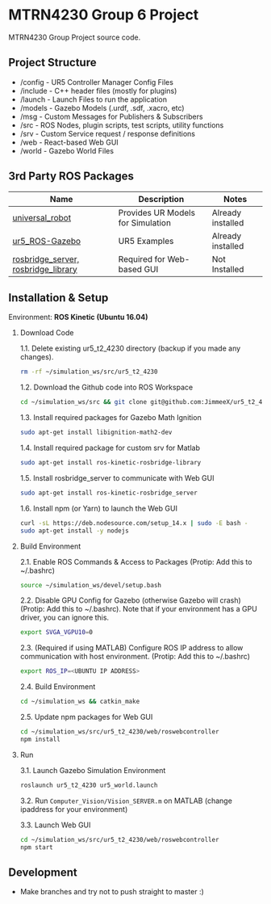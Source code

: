 # MTRN4230 Group 6 Project

MTRN4230 Group Project source code.

## Project Structure
- /config - UR5 Controller Manager Config Files
- /include - C++ header files (mostly for plugins)
- /launch - Launch Files to run the application
- /models - Gazebo Models (.urdf, .sdf, .xacro, etc)
- /msg - Custom Messages for Publishers & Subscribers
- /src - ROS Nodes, plugin scripts, test scripts, utility functions
- /srv - Custom Service request / response definitions
- /web - React-based Web GUI
- /world - Gazebo World Files

## 3rd Party ROS Packages

Name | Description | Notes
---|---|---
[universal_robot](https://github.com/ros-industrial/universal_robot) | Provides UR Models for Simulation | Already installed
[ur5_ROS-Gazebo](https://github.com/lihuang3/ur5_ROS-Gazebo) | UR5 Examples | Already installed
[rosbridge_server, rosbridge_library](https://github.com/RobotWebTools/rosbridge_suite) | Required for Web-based GUI | Not Installed

## Installation & Setup

Environment: **ROS Kinetic (Ubuntu 16.04)**

1. Download Code

    1.1. Delete existing ur5_t2_4230 directory (backup if you made any changes).

    ```bash
    rm -rf ~/simulation_ws/src/ur5_t2_4230
    ```

    1.2. Download the Github code into ROS Workspace

    ```bash
    cd ~/simulation_ws/src && git clone git@github.com:JimmeeX/ur5_t2_4230.git
    ```

    1.3. Install required packages for Gazebo Math Ignition

    ```bash
    sudo apt-get install libignition-math2-dev
    ```

    1.4. Install required package for custom srv for Matlab

    ```bash
    sudo apt-get install ros-kinetic-rosbridge-library
    ```

    1.5. Install rosbridge_server to communicate with Web GUI
    ```bash
    sudo apt-get install ros-kinetic-rosbridge_server
    ```

    1.6. Install npm (or Yarn) to launch the Web GUI
    ```bash
    curl -sL https://deb.nodesource.com/setup_14.x | sudo -E bash -
    sudo apt-get install -y nodejs
    ```


2. Build Environment

    2.1. Enable ROS Commands & Access to Packages (Protip: Add this to ~/.bashrc)

    ```bash
    source ~/simulation_ws/devel/setup.bash
    ```

    2.2. Disable GPU Config for Gazebo (otherwise Gazebo will crash) (Protip: Add this to ~/.bashrc). Note that if your environment has a GPU driver, you can ignore this.

    ```bash
    export SVGA_VGPU10=0
    ```

    2.3. (Required if using MATLAB) Configure ROS IP address to allow communication with host environment. (Protip: Add this to ~/.bashrc)

    ```bash
    export ROS_IP=<UBUNTU IP ADDRESS>
    ```

    2.4. Build Environment

    ```bash
    cd ~/simulation_ws && catkin_make
    ```

    2.5. Update npm packages for Web GUI

    ```bash
    cd ~/simulation_ws/src/ur5_t2_4230/web/roswebcontroller
    npm install
    ```

3. Run

    3.1. Launch Gazebo Simulation Environment

    ```bash
    roslaunch ur5_t2_4230 ur5_world.launch
    ```

    3.2. Run ```Computer_Vision/Vision_SERVER.m``` on MATLAB (change ipaddress for your environment)

    3.3. Launch Web GUI

    ```bash
    cd ~/simulation_ws/src/ur5_t2_4230/web/roswebcontroller
    npm start
    ```

## Development

- Make branches and try not to push straight to master :)
